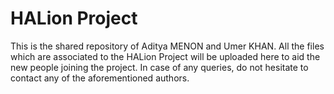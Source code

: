 # HALion Project

This is the shared repository of Aditya MENON and Umer KHAN. All the files which are associated to the HALion Project will be 
uploaded here to aid the new people joining the project. In case of any queries, do not hesitate to contact any of the 
aforementioned authors.
